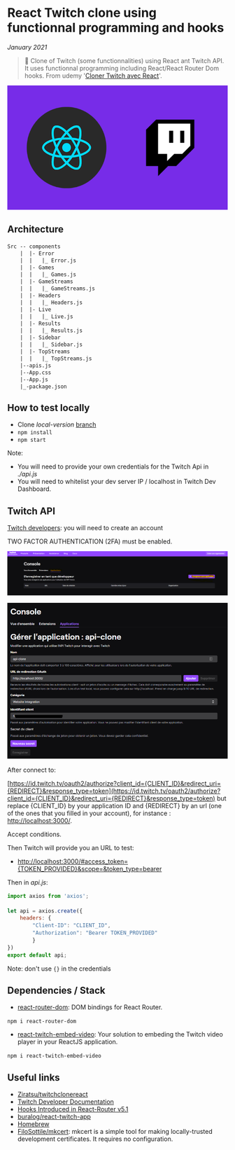# React Twitch clone using functionnal programming and hooks

*January 2021*

> 🔨 Clone of Twitch (some functionnalities) using React ant Twitch API. It uses functionnal programming including React/React Router Dom hooks. From udemy '[Cloner Twitch avec React](https://www.udemy.com/course/cloner-twitch-avec-react/)'.


![react-twitch-logo](_readme-img/react-twitch-logo.png)

## Architecture

````
Src -- components
    |  |- Error
    |  |   |_ Error.js
    |  |- Games
    |  |   |_ Games.js
    |  |- GameStreams
    |  |   |_ GameStreams.js
    |  |- Headers
    |  |   |_ Headers.js
    |  |- Live
    |  |   |_ Live.js
    |  |- Results
    |  |   |_ Results.js
    |  |- Sidebar
    |  |   |_ Sidebar.js
    |  |- TopStreams
    |  |   |_ TopStreams.js
    |--apis.js
    |--App.css
    |--App.js
    |_-package.json
````

## How to test locally

- Clone *local-version* [branch](https://github.com/Raigyo/react-hooks-twitch-clone/tree/local-version)
- `npm install`
- `npm start`

Note:
- You will need to provide your own credentials for the Twitch Api in *./api.js*
- You will need to whitelist your dev server IP / localhost in Twitch Dev Dashboard.

## Twitch API

[Twitch developers](https://dev.twitch.tv/): you will need to create an account

TWO FACTOR AUTHENTICATION (2FA) must be enabled.

![twitch dev](_readme-img/twitch-dev-01.png)

![twitch dev](_readme-img/twitch-dev-02.png)

After connect to:

[https://id.twitch.tv/oauth2/authorize?client_id={CLIENT_ID}&redirect_uri={REDIRECT}&response_type=token](https://id.twitch.tv/oauth2/authorize?client_id={CLIENT_ID}&redirect_uri={REDIRECT}&response_type=token) but replace {CLIENT_ID} by your application ID and {REDIRECT} by an url (one of the ones that you filled in your account), for instance : [http://localhost:3000/](http://localhost:3000/).

Accept conditions.

Then Twitch will provide you an URL to test:

- [http://localhost:3000/#access_token={TOKEN_PROVIDED}&scope=&token_type=bearer](http://localhost:3000/#access_token={TOKEN_PROVIDED}&scope=&token_type=bearer)

Then in *api.js*:

````js
import axios from 'axios';

let api = axios.create({
    headers: {
        "Client-ID": "CLIENT_ID",
        "Authorization": "Bearer TOKEN_PROVIDED"
        }
})
export default api;
````

Note: don't use `{}` in the credentials

## Dependencies / Stack

- [react-router-dom](https://www.npmjs.com/package/react-router-dom): DOM bindings for React Router.

`npm i react-router-dom`

- [react-twitch-embed-video](https://www.npmjs.com/package/react-twitch-embed-video): Your solution to embeding the Twitch video player in your ReactJS application.

`npm i react-twitch-embed-video`

## Useful links
- [Ziratsu/twitchclonereact](https://github.com/Ziratsu/twitchclonereact)
- [Twitch Developer Documentation](https://dev.twitch.tv/docs)
- [Hooks Introduced in React-Router v5.1](https://dev.to/finallynero/hooks-introduced-in-react-router-v5-1-7g8)
- [buralog/react-twitch-app](https://github.com/buralog/react-twitch-app)
- [Homebrew](https://brew.sh/)
- [FiloSottile/mkcert](https://github.com/FiloSottile/mkcert): mkcert is a simple tool for making locally-trusted development certificates. It requires no configuration.